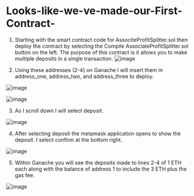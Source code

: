 # Looks-like-we-ve-made-our-First-Contract-

1. Starting with the smart contract code for AssociteProfitSplitter.sol then deploy the contract by selecting the Compile AssociateProfitSplitter.sol button on the left. 
The purpose of this contract is it allows you to make multiple deposits in a single transaction.
![image](https://user-images.githubusercontent.com/82069175/132959191-2b3db269-3c16-41c1-b0c8-ddc76d7f7507.png)

2.	Using these addresses (2-4) on Ganache I will insert them in address_one, address_two, and address_three to deploy.

![image](https://user-images.githubusercontent.com/82069175/132959218-81742157-2026-42d9-844a-c0980c89f78c.png)


![image](https://user-images.githubusercontent.com/82069175/132959213-8d263855-da11-45ee-a54e-7cf088faa770.png)

3.	As I scroll down I will select deposit.

![image](https://user-images.githubusercontent.com/82069175/132959233-05292ae5-7f12-4f9f-9db2-f12421648d9a.png)

4. After selecting deposit the metamask application opens to show the deposit. I select confirm at the bottom right. 

![image](https://user-images.githubusercontent.com/82069175/132959245-5102bf11-b8a9-4364-9165-2d95888d5a9a.png)

5.	Within Ganache you will see the deposits made to lines 2-4 of 1 ETH each along with the balance of address 1 to include the 3 ETH plus the gas fee.

![image](https://user-images.githubusercontent.com/82069175/132959258-6234b63c-d48f-4ed3-ac3a-f75beeab9124.png)












